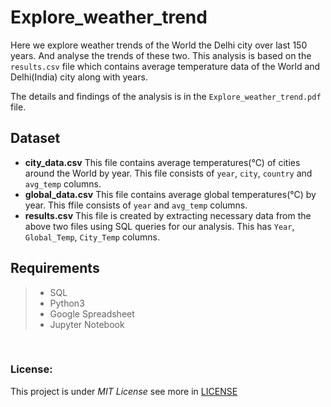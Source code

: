# Explore_weather_trend
Here we explore weather trends of the World the Delhi city over last 150 years. And analyse the trends of these two. This analysis is based on the `results.csv` file which contains average temperature data of the World and Delhi(India) city along with years.

The details and findings of the analysis is in the `Explore_weather_trend.pdf` file.

## Dataset
- **city_data.csv** This file contains average temperatures(°C) of cities around the World by year. This file consists of `year`, `city`, `country` and `avg_temp` columns.
- **global_data.csv** This file contains average global temperatures(°C) by year. This ffile consists of `year` and `avg_temp` columns.
- **results.csv** This file is created by extracting necessary data from the above two files using SQL queries for our analysis. This has `Year`, `Global_Temp`, `City_Temp` columns.


## Requirements
> * SQL
> * Python3
> * Google Spreadsheet
> * Jupyter Notebook

</br>





### License:
This project is under _MIT License_ see more in [LICENSE]()
